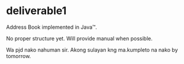 deliverable1
============

Address Book implemented in Java™. 

No proper structure yet. Will provide manual when possible.

Wa pjd nako nahuman sir. Akong sulayan kng ma.kumpleto na nako by tomorrow.